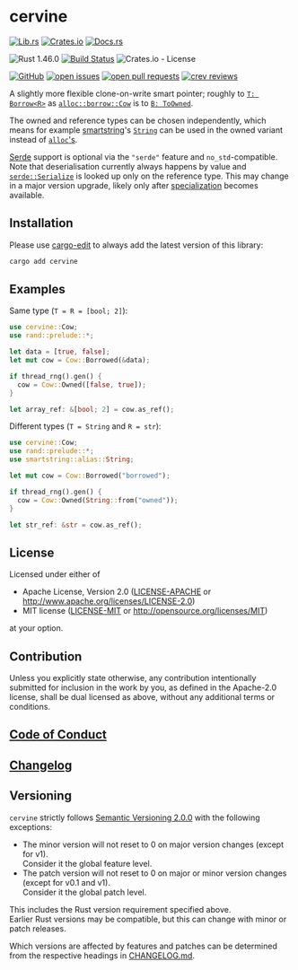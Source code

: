 # cervine

[![Lib.rs](https://img.shields.io/badge/Lib.rs-*-84f)](https://lib.rs/crates/cervine)
[![Crates.io](https://img.shields.io/crates/v/cervine)](https://crates.io/crates/cervine)
[![Docs.rs](https://img.shields.io/badge/Docs.rs-*-black)](https://docs.rs/crates/cervine)

![Rust 1.46.0](https://img.shields.io/static/v1?logo=Rust&label=&message=1.46.0&color=grey)
[![Build Status](https://travis-ci.com/Tamschi/cervine.svg?branch=unstable)](https://travis-ci.com/Tamschi/cervine/branches)
![Crates.io - License](https://img.shields.io/crates/l/cervine/0.0.3)

[![GitHub](https://img.shields.io/static/v1?logo=GitHub&label=&message=%20&color=grey)](https://github.com/Tamschi/cervine)
[![open issues](https://img.shields.io/github/issues-raw/Tamschi/cervine)](https://github.com/Tamschi/cervine/issues)
[![open pull requests](https://img.shields.io/github/issues-pr-raw/Tamschi/cervine)](https://github.com/Tamschi/cervine/pulls)
[![crev reviews](https://web.crev.dev/rust-reviews/badge/crev_count/cervine.svg)](https://web.crev.dev/rust-reviews/crate/cervine/)

A slightly more flexible clone-on-write smart pointer; roughly to [`T: Borrow<R>`] as [`alloc::borrow::Cow`] is to [`B: ToOwned`].

The owned and reference types can be chosen independently, which means for example [smartstring]'s [`String`] can be used in the owned variant instead of [`alloc`'s].

[Serde] support is optional via the `"serde"` feature and `no_std`-compatible.  
Note that deserialisation currently always happens by value and [`serde::Serialize`] is looked up only on the reference type. This may change in a major version upgrade, likely only after [specialization] becomes available.

[`T: Borrow<R>`]: https://doc.rust-lang.org/stable/alloc/borrow/trait.Borrow.html
[`alloc::borrow::Cow`]: https://doc.rust-lang.org/stable/alloc/borrow/enum.Cow.html
[`B: ToOwned`]: https://doc.rust-lang.org/stable/alloc/borrow/trait.ToOwned.html

[smartstring]: https://lib.rs/crates/smartstring
[`String`]: https://docs.rs/smartstring/0.2.3/smartstring/alias/type.String.html
[`alloc`'s]: https://doc.rust-lang.org/stable/alloc/string/struct.String.html

[Serde]: https://lib.rs/crates/serde
[`serde::Serialize`]: https://docs.rs/serde/1.0.115/serde/trait.Serialize.html
[specialization]: https://github.com/rust-lang/rust/issues/31844

## Installation

Please use [cargo-edit](https://crates.io/crates/cargo-edit) to always add the latest version of this library:

```cmd
cargo add cervine
```

## Examples

Same type (`T = R = [bool; 2]`):

```rust
use cervine::Cow;
use rand::prelude::*;

let data = [true, false];
let mut cow = Cow::Borrowed(&data);

if thread_rng().gen() {
  cow = Cow::Owned([false, true]);
}

let array_ref: &[bool; 2] = cow.as_ref();
```

Different types (`T = String` and `R = str`):

```rust
use cervine::Cow;
use rand::prelude::*;
use smartstring::alias::String;

let mut cow = Cow::Borrowed("borrowed");

if thread_rng().gen() {
  cow = Cow::Owned(String::from("owned"));
}

let str_ref: &str = cow.as_ref();
```

## License

Licensed under either of

* Apache License, Version 2.0
   ([LICENSE-APACHE](LICENSE-APACHE) or <http://www.apache.org/licenses/LICENSE-2.0>)
* MIT license
   ([LICENSE-MIT](LICENSE-MIT) or <http://opensource.org/licenses/MIT>)

at your option.

## Contribution

Unless you explicitly state otherwise, any contribution intentionally submitted
for inclusion in the work by you, as defined in the Apache-2.0 license, shall be
dual licensed as above, without any additional terms or conditions.

## [Code of Conduct](CODE_OF_CONDUCT.md)

## [Changelog](CHANGELOG.md)

## Versioning

`cervine` strictly follows [Semantic Versioning 2.0.0](https://semver.org/spec/v2.0.0.html) with the following exceptions:

* The minor version will not reset to 0 on major version changes (except for v1).  
Consider it the global feature level.
* The patch version will not reset to 0 on major or minor version changes (except for v0.1 and v1).  
Consider it the global patch level.

This includes the Rust version requirement specified above.  
Earlier Rust versions may be compatible, but this can change with minor or patch releases.

Which versions are affected by features and patches can be determined from the respective headings in [CHANGELOG.md](CHANGELOG.md).
